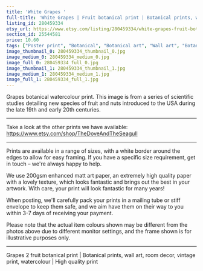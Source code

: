 ```yaml
---
title: 'White Grapes '
full-title: 'White Grapes | Fruit botanical print | Botanical prints, wall art, room decor, vintage print, watercolour | High quality print'
listing_id: 280459334
etsy_url: https://www.etsy.com/listing/280459334/white-grapes-fruit-botanical-print?utm_source=site&utm_medium=api&utm_campaign=api
section_id: 25544581
price: 10.60
tags: ["Poster print", "Botanical", "Botanical art", "Wall art", "Botanical poster", "Vintage", "Plant", "Watercolour", "Fruit", "Vintage print", "Grapes", "High quality print", "USDA Pomological"]
image_thumbnail_0: 280459334_thumbnail_0.jpg
image_medium_0: 280459334_medium_0.jpg
image_full_0: 280459334_full_0.jpg
image_thumbnail_1: 280459334_thumbnail_1.jpg
image_medium_1: 280459334_medium_1.jpg
image_full_1: 280459334_full_1.jpg
---
```

Grapes botanical watercolour print. This image is from a series of scientific studies detailing new species of fruit and nuts introduced to the USA during the late 19th and early 20th centuries.

---

Take a look at the other prints we have available:
https://www.etsy.com/shop/TheDoveAndTheSeagull

---

Prints are available in a range of sizes, with a white border around the edges to allow for easy framing. If you have a specific size requirement, get in touch – we&#39;re always happy to help.

We use 200gsm enhanced matt art paper, an extremely high quality paper with a lovely texture, which looks fantastic and brings out the best in your artwork. With care, your print will look fantastic for many years!

When posting, we&#39;ll carefully pack your prints in a mailing tube or stiff envelope to keep them safe, and we aim have them on their way to you within 3-7 days of receiving your payment.

Please note that the actual item colours shown may be different from the photos above due to different monitor settings, and the frame shown is for illustrative purposes only.

---

Grapes 2 fruit botanical print | Botanical prints, wall art, room decor, vintage print, watercolour | High quality print
